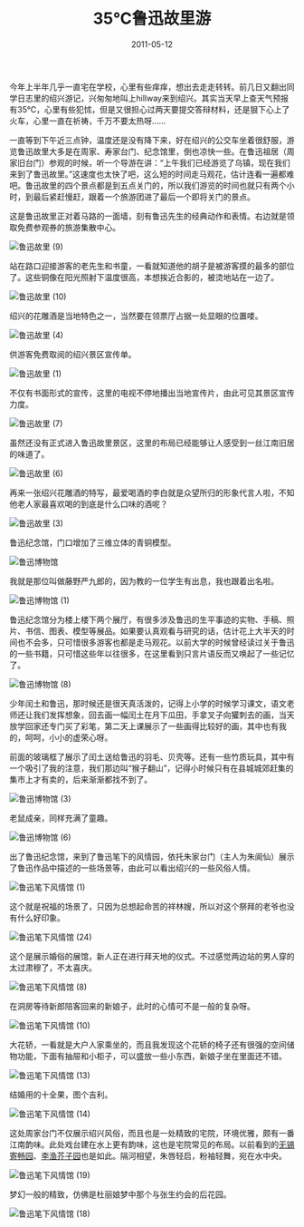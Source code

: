﻿---
title: "35℃鲁迅故里游"
date: 2011-05-12
categories: 
  - "travels"
tags: 
  - "绍兴"
  - "风情园"
  - "鲁迅故里"
  - "鲁迅纪念馆"
---

今年上半年几乎一直宅在学校，心里有些痒痒，想出去走走转转。前几日又翻出同学日志里的绍兴游记，兴匆匆地叫上hillway来到绍兴。其实当天早上查天气预报有35℃，心里有些犯怵，但是又很担心过两天要提交答辩材料，还是狠下心上了火车，心里一直在祈祷，千万不要太热呀……

一直等到下午近三点钟，温度还是没有降下来，好在绍兴的公交车坐着很舒服，游览鲁迅故里大多是在周家、寿家台门、纪念馆里，倒也凉快一些。在鲁迅祖居（周家旧台门）参观的时候，听一个导游在讲：“上午我们已经游览了乌镇，现在我们来到了鲁迅故里。”这速度也太快了吧，这么短的时间走马观花，估计连看一遍都难吧。鲁迅故里的四个景点都是到五点关门的，所以我们游览的时间也就只有两个小时，到最后紧赶慢赶，跟着一个旅游团进了最后一个即将关门的景点。

这是鲁迅故里正对着马路的一面墙，刻有鲁迅先生的经典动作和表情。右边就是领取免费参观券的旅游集散中心。

![鲁迅故里 (9)](/images/5711931767_d8e81309e9_z.jpg)

站在路口迎接游客的老先生和书童，一看就知道他的胡子是被游客摸的最多的部位了。这些铜像在阳光照射下温度很高，本想挨近合影的，被烫地站在一边了。

![鲁迅故里 (10)](/images/5712493220_91fa49cecf_z.jpg)

绍兴的花雕酒是当地特色之一，当然要在领票厅占据一处显眼的位置喽。

![鲁迅故里 (4)](/images/5711931917_87e21b4345_z.jpg)

供游客免费取阅的绍兴景区宣传单。

![鲁迅故里 (1)](/images/5712492352_db949f8615_z.jpg)

不仅有书面形式的宣传，这里的电视不停地播出当地宣传片，由此可见其景区宣传力度。

![鲁迅故里 (7)](/images/5711931609_e3521bb52a_z.jpg)

虽然还没有正式进入鲁迅故里景区，这里的布局已经能够让人感受到一丝江南旧居的味道了。

![鲁迅故里 (6)](/images/5711931435_66a0a8c6e3_z.jpg)

再来一张绍兴花雕酒的特写，最爱喝酒的李白就是众望所归的形象代言人啦，不知他老人家最喜欢喝的到底是什么口味的酒呢？

![鲁迅故里 (3)](/images/5712493334_6da490bf4e_z.jpg)

鲁迅纪念馆，门口增加了三维立体的青铜模型。

![鲁迅博物馆](/images/5712097427_3f073e1758_z.jpg)

我就是那位叫做藤野严九郎的，因为教的一位学生有出息，我也跟着出名啦。

![鲁迅博物馆 (1)](/images/5712658892_faa3df4d81_z.jpg)

鲁迅纪念馆分为楼上楼下两个展厅，有很多涉及鲁迅的生平事迹的实物、手稿、照片、书信、图表、模型等展品。如果要认真观看与研究的话，估计花上大半天的时间也不会多，只可惜很多游客也都是走马观花。以前大学的时候曾经读过关于鲁迅的一些书籍，只可惜这些年以往很多，在这里看到只言片语反而又唤起了一些记忆了。

![鲁迅博物馆 (8)](/images/5712658788_c2c1fe9a32_z.jpg)

少年闰土和鲁迅，那时候还是很天真活泼的，记得上小学的时候学习课文，语文老师还让我们发挥想象，回去画一幅闰土在月下瓜田，手拿叉子向獾刺去的画，当天放学回家还专门买了彩笔，第二天上课展示了一些画得比较好的画，其中也有我的，呵呵，小小的虚荣心呀。

前面的玻璃框了展示了闰土送给鲁迅的羽毛、贝壳等。还有一些竹质玩具，其中有一个吸引了我的注意，我们那边叫“猴子翻山”，记得小时候只有在县城城郊赶集的集市上才有卖的，后来渐渐都找不到了。

![鲁迅博物馆 (3)](/images/5712098317_0bb53eb112_z.jpg)

老鼠成亲，同样充满了童趣。

![鲁迅博物馆 (6)](/images/5712097691_8a66f0e74d_z.jpg)

出了鲁迅纪念馆，来到了鲁迅笔下的风情园，依托朱家台门（主人为朱阆仙）展示了鲁迅作品中描述的一些场景等，由此可以看出绍兴的一些风俗人情。

![鲁迅笔下风情馆 (1)](/images/5712113559_a565f76f64_z.jpg)

这个就是祝福的场景了，只因为总想起命苦的祥林嫂，所以对这个祭拜的老爷也没有什么好印象。

![鲁迅笔下风情馆 (24)](/images/5712659714_8d9f7acbed_z.jpg)

这个是展示婚俗的展馆，新人正在进行拜天地的仪式。不过感觉两边站的男人穿的太过肃穆了，不太喜庆。

![鲁迅笔下风情馆 (8)](/images/5712675174_debc077011_z.jpg)

在洞房等待新郎陪客回来的新娘子，此时的心情可不是一般的复杂呀。

![鲁迅笔下风情馆 (10)](/images/5712674906_1bf6424d40_z.jpg)

大花轿，一看就是大户人家乘坐的，而且我发现这个花轿的椅子还有很强的空间储物功能，下面有抽屉和小柜子，可以盛放一些小东西，新娘子坐在里面还不错。

![鲁迅笔下风情馆 (13)](/images/5712675444_a6df47970e_z.jpg)

结婚用的十全果，图个吉利。

![鲁迅笔下风情馆 (14)](/images/5712675570_f5b2dc4849_z.jpg)

这处周家台门不仅展示绍兴风俗，而且也是一处精致的宅院，环境优雅，颇有一番江南韵味。此处戏台建在水上更有韵味，这也是宅院常见的布局。以前看到的[无锡寄畅园](https://www.jfsay.com/archives/269.html "烟雨濛濛在无锡")、[李渔芥子园](https://www.jfsay.com/archives/252.html "李渔的率性人生（5）——搬家记")也是如此。隔河相望，朱唇轻启，粉袖轻舞，宛在水中央。

![鲁迅笔下风情馆 (19)](/images/5712659932_3fc791a8df_z.jpg)

梦幻一般的精致，仿佛是杜丽娘梦中那个与张生约会的后花园。

![鲁迅笔下风情馆 (18)](/images/5712675670_cd8bf4a52c_z.jpg)
